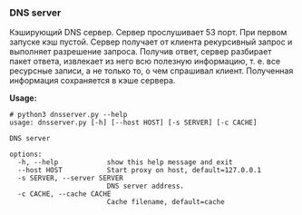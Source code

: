 ### DNS server

Кэширующий DNS сервер. Сервер прослушивает 53 порт. 
При первом запуске кэш пустой. 
Сервер получает от клиента рекурсивный запрос и выполняет
разрешение запроса. Получив ответ, сервер разбирает пакет ответа,
извлекает из него всю полезную информацию, 
т. е. все ресурсные записи, а не только то, о чем спрашивал клиент. 
Полученная информация сохраняется в кэше сервера.

**Usage:**
```
# python3 dnsserver.py --help
usage: dnsserver.py [-h] [--host HOST] [-s SERVER] [-c CACHE]

DNS server

options:
  -h, --help            show this help message and exit
  --host HOST           Start proxy on host, default=127.0.0.1
  -s SERVER, --server SERVER
                        DNS server address.
  -c CACHE, --cache CACHE
                        Cache filename, default=cache

```

